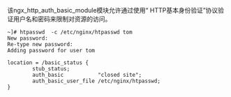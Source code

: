 该ngx_http_auth_basic_module模块允许通过使用“ HTTP基本身份验证”协议验证用户名和密码来限制对资源的访问。

```
~]# htpasswd  -c /etc/nginx/htpasswd tom
New password:
Re-type new password:
Adding password for user tom
```

```
location = /basic_status {
        stub_status;
        auth_basic           "closed site";
        auth_basic_user_file /etc/nginx/htpasswd;
}
```
